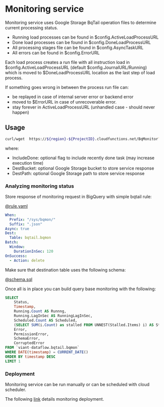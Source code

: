 # Monitoring service

Monitoring service uses Google Storage BqTail operation files to determine current processing status.

- Running load processes can be found in $config.ActiveLoadProcessURL
- Done load processes can be found in $config.DoneLoadProcessURL
- All processing stages file can be found in $config.AsyncTaskURL 
- All errors can be found in $config.ErrorURL


Each load process creates a run file with all instruction load in $config.ActiveLoadProcessURL (default $config.JournalURL/Running)
which is moved to $DoneLoadProcessURL location as the last step of load process.

If something goes wrong in between the process run file can:
 - be replayed in case of internal server error or backend error
 - moved to $ErrorURL in case of unrecoverable error.
 - stay forever in ActiveLoadProcessURL (unhandled case - should never happen)                                                                          	
 
 
## Usage

 ```bash
curl/wget  https://${region}-${ProjectID}.cloudfunctions.net/BqMonitor?IncludeDone=true&DestBucket=${bqTailTirggerBucket}&DestPath=sys/bqmon
```
where:
 - IncludeDone: optional flag to include recently done task (may increase execution time) 
 - DestBucket: optional Google Storage bucket to store service response 
 - DestPath: optional Google Storage path to store service response
 

### Analyzing monitoring status 

Store response of monitoring request in BigQuery with simple bqtail rule:

[@rule.yaml](../deployment/monitor/rule/bqmon.yaml)
```yaml
When:
  Prefix: "/sys/bqmon/"
  Suffix: ".json"
Async: true
Dest:
  Table: bqtail.bqmon
Batch:
  Window:
    DurationInSec: 120
OnSuccess:
  - Action: delete

```

Make sure that destination table uses the following schema:

[@schema.sql](schema/schema.sql)
 
Once all is in place you can build query base monitoring with the following:

```sql
SELECT 
    Status, 
    Timestamp, 
    Running.Count AS Runnng,
    Running.LagInSec AS RunningLagInSec,
    Scheduled.Count AS Scheduled,
    (SELECT SUM(i.Count) as stalled FROM UNNEST(Stalled.Items) i) AS Stalled,
    Error, 
    PermissionError,
    SchemaError, 
    CorruptedError
FROM `viant-dataflow.bqtail.bqmon`
WHERE DATE(timestamp) = CURRENT_DATE()
ORDER BY timestamp DESC
LIMIT 1
``` 


### Deployment 

Monitoring service can be run manually or can be scheduled with cloud scheduler.

The following [link](../deployment/README.md#monitoring) details monitoring deployment.


 